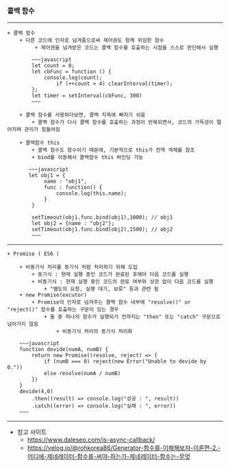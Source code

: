 ### 콜백 함수
--------------------
    + 콜백 함수
        + 다른 코드에 인자로 넘겨줌으로써 제어권도 함께 위임한 함수
             + 제어권을 넘겨받은 코드는 콜백 함수를 호출하는 시점을 스스로 판단해서 실행
        
            ~~~javascript
            let count = 0;
            let cbFunc = function () {
                console.log(count);
                    if (++count > 4) clearInterval(timer);
            };
            let timer = setInterval(cbFunc, 300)
            ~~~
        
        + 콜백 함수를 사용하다보면, 콜백 지옥에 빠지기 쉬움
            + 콜백 함수가 다시 콜백 함수를 호출하는 과정이 반복되면서, 코드의 가독성이 떨어지며 관리가 힘들어짐
                
        + 콜백함수 this
            + 콜백 함수도 함수이기 때문에, 기본적으로 this가 전역 객체를 참조
            + bind를 이용해서 콜백함수 this 바인딩 가능
            
           ~~~javascript
           let obj1 = {
            	name : "obj1",
                func : function() {
                    console.log(this.name);
                }
            }

            setTimeout(obj1.func.bind(obj1),1000); // obj1
            let obj2 = {name : "obj2"};
            setTimeout(obj1.func.bind(obj2),1500); // obj2
            ~~~

----------------

    + Promise ( ES6 )

        + 비동기식 처리를 동기식 처럼 처리하기 위해 도입
            + 동기식 : 현재 실행 중인 코드가 완료된 후에야 다음 코드를 실행
            + 비동기식 : 현재 실행 중인 코드의 완료 여부와 상관 없이 다음 코드를 실행
                + "별도의 요청, 실행 대기, 보류" 등과 관련 됨
        + new Promise(excutor)
            + Promise의 인자로 넘겨주는 콜백 함수 내부에 "resolve()" or "reject()" 함수를 호출하는 구문이 있는 경우
                + 둘 중 하나의 함수가 실행되기 전까지는 "then" 또는 "catch" 구문으로 넘어가지 않음
                    + 비동기식 처리의 동기식 처리화

        ~~~javascript
        function devide(numA, numB) {
            return new Promise((resolve, reject) => {
                if (numB === 0) reject(new Error("Unable to devide by 0."))
                else resolve(numA / numB)
            })
        }
        devide(4,0)
            .then((result) => console.log("성공 : ", result))
            .catch((error) => console.log("실패 : ", error))
        ~~~


-----------------
+ 참고 사이트
    + https://www.daleseo.com/js-async-callback/
    + https://velog.io/@rohkorea86/Generator-함수를-이해해보자-이론편-2.-어디에-제네레이터-함수를-써야-하는가-제네레이터-함수는-무엇

